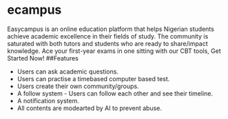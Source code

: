 # ecampus
Easycampus is an online education platform that helps Nigerian students achieve academic excellence in their fields of study. The community is saturated with both tutors and students who are ready to share/impact knowledge. Ace your first-year exams in one sitting with our CBT tools, Get Started Now!
##Features
- Users can ask academic questions.
- Users can practise a timebased computer based test.
- Users create their own community/groups.
- A follow system - Users can follow each other and see their timeline.
- A notification system.
- All contents are modearted by AI to prevent abuse.

